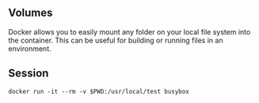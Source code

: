 ## Volumes

Docker allows you to easily mount any folder on your local file system into the container.  This can be useful for building or running files in an environment.

## Session

`docker run -it --rm -v $PWD:/usr/local/test busybox`